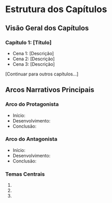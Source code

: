 # Estrutura dos Capítulos

## Visão Geral dos Capítulos

### Capítulo 1: [Título]
- Cena 1: [Descrição]
- Cena 2: [Descrição]
- Cena 3: [Descrição]

[Continuar para outros capítulos...]

## Arcos Narrativos Principais

### Arco do Protagonista
- Início:
- Desenvolvimento:
- Conclusão:

### Arco do Antagonista
- Início:
- Desenvolvimento:
- Conclusão:

### Temas Centrais
1.
2.
3.
